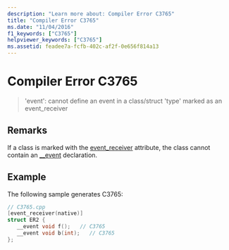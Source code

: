 ```yaml
---
description: "Learn more about: Compiler Error C3765"
title: "Compiler Error C3765"
ms.date: "11/04/2016"
f1_keywords: ["C3765"]
helpviewer_keywords: ["C3765"]
ms.assetid: feadee7a-fcfb-402c-af2f-0e656f814a13
---
```

# Compiler Error C3765

> 'event': cannot define an event in a class/struct 'type' marked as an event_receiver

## Remarks

If a class is marked with the [event_receiver](../../windows/attributes/event-receiver.md) attribute, the class cannot contain an [__event](../../cpp/event.md) declaration.

## Example

The following sample generates C3765:

```cpp
// C3765.cpp
[event_receiver(native)]
struct ER2 {
   __event void f();   // C3765
   __event void b(int);   // C3765
};
```
